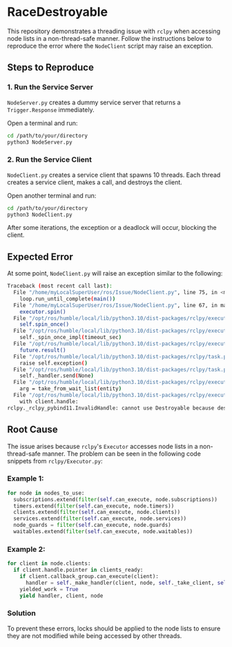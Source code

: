# RaceDestroyable

This repository demonstrates a threading issue with `rclpy` when accessing node lists in a non-thread-safe manner. Follow the instructions below to reproduce the error where the `NodeClient` script may raise an exception.

## Steps to Reproduce

### 1. Run the Service Server
`NodeServer.py` creates a dummy service server that returns a `Trigger.Response` immediately.

Open a terminal and run:
```bash
cd /path/to/your/directory
python3 NodeServer.py
```

### 2. Run the Service Client
`NodeClient.py` creates a service client that spawns 10 threads. Each thread creates a service client, makes a call, and destroys the client.

Open another terminal and run:
```bash
cd /path/to/your/directory
python3 NodeClient.py
```

After some iterations, the exception or a deadlock will occur, blocking the client.

## Expected Error
At some point, `NodeClient.py` will raise an exception similar to the following:

```bash
Traceback (most recent call last):
  File "/home/myLocalSuperUser/ros/Issue/NodeClient.py", line 75, in <module>
    loop.run_until_complete(main())
  File "/home/myLocalSuperUser/ros/Issue/NodeClient.py", line 67, in main
    executor.spin()
  File "/opt/ros/humble/local/lib/python3.10/dist-packages/rclpy/executors.py", line 294, in spin
    self.spin_once()
  File "/opt/ros/humble/local/lib/python3.10/dist-packages/rclpy/executors.py", line 795, in spin_once
    self._spin_once_impl(timeout_sec)
  File "/opt/ros/humble/local/lib/python3.10/dist-packages/rclpy/executors.py", line 792, in _spin_once_impl
    future.result()
  File "/opt/ros/humble/local/lib/python3.10/dist-packages/rclpy/task.py", line 94, in result
    raise self.exception()
  File "/opt/ros/humble/local/lib/python3.10/dist-packages/rclpy/task.py", line 239, in __call__
    self._handler.send(None)
  File "/opt/ros/humble/local/lib/python3.10/dist-packages/rclpy/executors.py", line 430, in handler
    arg = take_from_wait_list(entity)
  File "/opt/ros/humble/local/lib/python3.10/dist-packages/rclpy/executors.py", line 365, in _take_client
    with client.handle:
rclpy._rclpy_pybind11.InvalidHandle: cannot use Destroyable because destruction was requested
```

## Root Cause
The issue arises because `rclpy`'s `Executor` accesses node lists in a non-thread-safe manner. The problem can be seen in the following code snippets from `rclpy/Executor.py`:

### Example 1:
```python
for node in nodes_to_use:
  subscriptions.extend(filter(self.can_execute, node.subscriptions))
  timers.extend(filter(self.can_execute, node.timers))
  clients.extend(filter(self.can_execute, node.clients))
  services.extend(filter(self.can_execute, node.services))
  node_guards = filter(self.can_execute, node.guards)
  waitables.extend(filter(self.can_execute, node.waitables))
```

### Example 2:
```python
for client in node.clients:
  if client.handle.pointer in clients_ready:
    if client.callback_group.can_execute(client):
      handler = self._make_handler(client, node, self._take_client, self._execute_client)
    yielded_work = True
    yield handler, client, node
```

### Solution
To prevent these errors, locks should be applied to the node lists to ensure they are not modified while being accessed by other threads.
